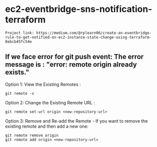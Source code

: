 # ec2-eventbridge-sns-notification-terraform


    Project link: https://medium.com/@rplearn06/create-an-eventbridge-rule-to-get-notified-on-ec2-instance-state-change-using-terraform-8ebcb45fc54e 

 ## If we face error for git push event: The error message is : "error: remote origin already exists."

Option 1: View the Existing Remotes  :  
    
    git remote -v

Option 2: Change the Existing Remote URL : 

    git remote set-url origin <new-repository-url>

Option 3: Remove and Re-add the Remote - If you want to remove the existing remote and then add a new one:

    git remote remove origin
    git remote add origin <new-repository-url>

    
